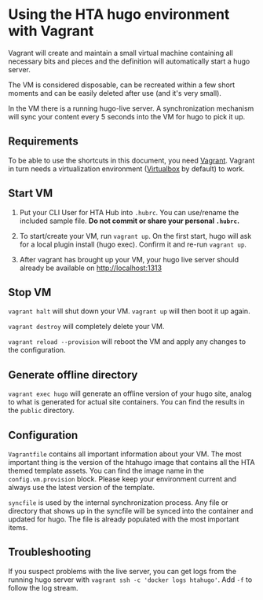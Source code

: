 # Using the HTA hugo environment with Vagrant

Vagrant will create and maintain a small virtual machine containing all necessary bits and pieces and the definition will automatically start a hugo server.

The VM is considered disposable, can be recreated within a few short moments and can be easily deleted after use (and it's very small).

In the VM there is a running hugo-live server. A synchronization mechanism will sync your content every 5 seconds into the VM for hugo to pick it up.

## Requirements

To be able to use the shortcuts in this document, you need [Vagrant](https://www.vagrantup.com/). Vagrant in turn needs a virtualization environment ([Virtualbox](https://www.virtualbox.org/) by default) to work.

## Start VM

1. Put your CLI User for HTA Hub into `.hubrc`. You can use/rename the included sample file. **Do not commit or share your personal `.hubrc`.**

1. To start/create your VM, run `vagrant up`.
   On the first start, hugo will ask for a local plugin install (hugo exec). Confirm it and re-run `vagrant up`.

1. After vagrant has brought up your VM, your hugo live server should already be available on <http://localhost:1313>

## Stop VM

`vagrant halt` will shut down your VM. `vagrant up` will then boot it up again.

`vagrant destroy` will completely delete your VM.

`vagrant reload --provision` will reboot the VM and apply any changes to the configuration.

## Generate offline directory

`vagrant exec hugo` will generate an offline version of your hugo site, analog to what is generated for actual site containers. You can find the results in the `public` directory.

## Configuration

`Vagrantfile` contains all important information about your VM. The most important thing is the version of the htahugo image that contains all the HTA themed template assets. You can find the image name in the `config.vm.provision` block. Please keep your environment current and always use the latest version of the template.

`syncfile` is used by the internal synchronization process. Any file or directory that shows up in the syncfile will be synced into the container and updated for hugo. The file is already populated with the most important items.

## Troubleshooting

If you suspect problems with the live server, you can get logs from the running hugo server with `vagrant ssh -c 'docker logs htahugo'`. Add `-f` to follow the log stream.
